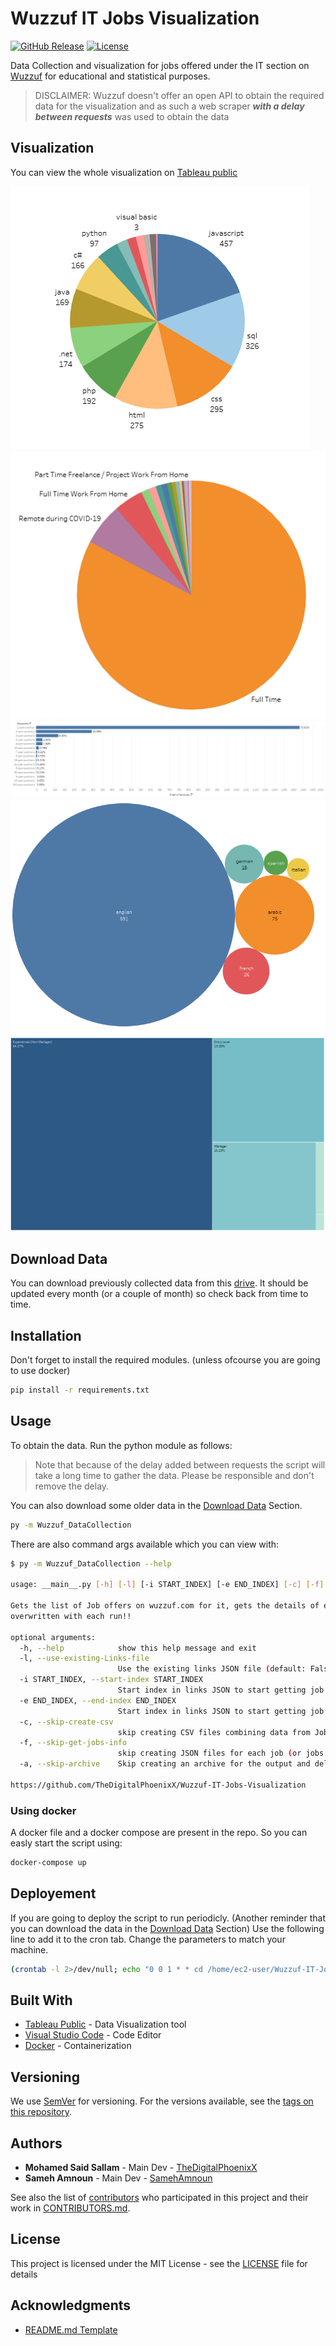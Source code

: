 # Wuzzuf IT Jobs Visualization

[![GitHub Release][github_release_badge]][github_release_link]
[![License][license-image]][license-url]

Data Collection and visualization for jobs offered under the IT section on [Wuzzuf](wuzzuf.net) for educational and statistical purposes.

> DISCLAIMER: Wuzzuf doesn't offer an open API to obtain the required data for the visualization and as such a web scraper ***with a delay between requests*** was used to obtain the data

## Visualization

You can view the whole visualization on [Tableau public](https://public.tableau.com/views/WuzzufITOffersVisualization/MainDashboard?:language=en&:display_count=y&:origin=viz_share_link)

![Visualization Screenshot](doc/Viz_1.png)
![Visualization Screenshot](doc/Viz_2.png)
![Visualization Screenshot](doc/Viz_3.png)
![Visualization Screenshot](doc/Viz_4.png)
![Visualization Screenshot](doc/Viz_5.png)

## Download Data

You can download previously collected data from this [drive][data-drive]. It should be updated every month (or a couple of month) so check back from time to time.

## Installation

Don't forget to install the required modules. (unless ofcourse you are going to use docker)

```bash
pip install -r requirements.txt
```

## Usage

To obtain the data. Run the python module as follows:

> Note that because of the delay added between requests the script will take a long time to gather the data. Please be responsible and don't remove the delay.

You can also download some older data in the [Download Data](#download-data) Section.

```bash
py -m Wuzzuf_DataCollection
```

There are also command args available which you can view with:

```bash
$ py -m Wuzzuf_DataCollection --help

usage: __main__.py [-h] [-l] [-i START_INDEX] [-e END_INDEX] [-c] [-f] [-a]

Gets the list of Job offers on wuzzuf.com for it, gets the details of each offer then generates a CSV file with all the jobs and then archives the output to a zip file Warning: the output file is
overwritten with each run!!

optional arguments:
  -h, --help            show this help message and exit
  -l, --use-existing-Links-file
                        Use the existing links JSON file (default: False)
  -i START_INDEX, --start-index START_INDEX
                        Start index in links JSON to start getting job info (Inclusive, default: 0)
  -e END_INDEX, --end-index END_INDEX
                        Start index in links JSON to start getting job info (Exclusive)
  -c, --skip-create-csv
                        skip creating CSV files combining data from Job JSONs (default: False)
  -f, --skip-get-jobs-info
                        skip creating JSON files for each job (or jobs within the start and end index if specified) in links JSON file (default: False)
  -a, --skip-archive    Skip creating an archive for the output and deleting the current output (default: False)

https://github.com/TheDigitalPhoenixX/Wuzzuf-IT-Jobs-Visualization
```

### Using docker

A docker file and a docker compose are present in the repo. So you can easly start the script using:

```bash
docker-compose up
```

## Deployement

If you are going to deploy the script to run periodicly. (Another reminder that you can download the data in the [Download Data](#download-data) Section) Use the following line to add it to the cron tab. Change the parameters to match your machine.

```bash
(crontab -l 2>/dev/null; echo "0 0 1 * * cd /home/ec2-user/Wuzzuf-IT-Jobs-Visualization && docker-compose up") | crontab -
 ```

## Built With

* [Tableau Public](https://public.tableau.com) - Data Visualization tool
* [Visual Studio Code](https://code.visualstudio.com/) - Code Editor
* [Docker](https://www.docker.com/) - Containerization

## Versioning

We use [SemVer](http://semver.org/) for versioning. For the versions available, see the [tags on this repository][github-tags].

## Authors

* **Mohamed Said Sallam** - Main Dev - [TheDigitalPhoenixX](https://github.com/TheDigitalPhoenixX)
* **Sameh Amnoun** - Main Dev - [SamehAmnoun](https://github.com/SamehAmnoun)

See also the list of [contributors][github-contributors] who participated in this project and their work in [CONTRIBUTORS.md](CONTRIBUTORS.md).

## License

This project is licensed under the MIT License - see the [LICENSE](LICENSE) file for details

## Acknowledgments

* [README.md Template](https://gist.github.com/PurpleBooth/109311bb0361f32d87a2)

[license-image]: https://img.shields.io/badge/License-MIT-brightgreen.svg
[license-url]: https://opensource.org/licenses/MIT

[github_release_badge]: https://img.shields.io/github/v/release/TheDigitalPhoenixX/Wuzzuf-IT-Jobs-Visualization.svg?style=flat&include_prereleases
[github_release_link]: https://github.com/TheDigitalPhoenixX/Wuzzuf-IT-Jobs-Visualization/releases

[github-contributors]: https://github.com/TheDigitalPhoenixX/Wuzzuf-IT-Jobs-Visualization/contributors
[github-tags]: https://github.com/TheDigitalPhoenixX/Wuzzuf-IT-Jobs-Visualization/tags

[data-drive]: https://drive.google.com/drive/folders/19DFHc4DF35bMF_mOlFGV1cd8hvQOCVeM?usp=sharing
